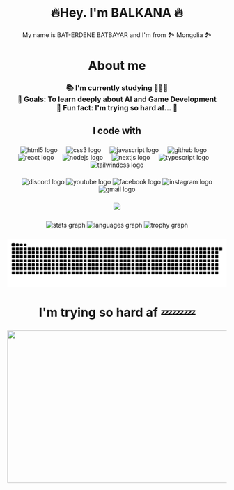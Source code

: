 <h1 align="center">🔥Hey. I'm BALKANA 🔥</h1>

###

<p align="center">My name is BAT-ERDENE  BATBAYAR and I'm from 🏞️ Mongolia 🏞️</p>

###

<h1 align="center">About me</h1>

###

<h3 align="center">📚 I'm currently studying 🧑🏻‍💻<br>🎯 Goals: To learn deeply about AI and Game Development <br>🎲 Fun fact: I'm trying so hard af... 🥱</h3>

###

<h2 align="center">I code with</h2>

###

<div align="center">
  <img src="https://cdn.jsdelivr.net/gh/devicons/devicon/icons/html5/html5-original.svg" height="40" alt="html5 logo"  />
  <img width="12" />
  <img src="https://cdn.jsdelivr.net/gh/devicons/devicon/icons/css3/css3-original.svg" height="40" alt="css3 logo"  />
  <img width="12" />
  <img src="https://cdn.jsdelivr.net/gh/devicons/devicon/icons/javascript/javascript-original.svg" height="40" alt="javascript logo"  />
  <img width="12" />
  <img src="https://cdn.jsdelivr.net/gh/devicons/devicon/icons/github/github-original.svg" height="40" alt="github logo"  />
  <img width="12" />
  <img src="https://cdn.jsdelivr.net/gh/devicons/devicon/icons/react/react-original.svg" height="40" alt="react logo"  />
  <img width="12" />
  <img src="https://cdn.jsdelivr.net/gh/devicons/devicon/icons/nodejs/nodejs-original.svg" height="40" alt="nodejs logo"  />
  <img width="12" />
  <img src="https://cdn.jsdelivr.net/gh/devicons/devicon/icons/nextjs/nextjs-original.svg" height="40" alt="nextjs logo"  />
  <img width="12" />
  <img src="https://cdn.jsdelivr.net/gh/devicons/devicon/icons/typescript/typescript-original.svg" height="40" alt="typescript logo"  />
  <img width="12" />
  <img src="https://cdn.jsdelivr.net/gh/devicons/devicon/icons/tailwindcss/tailwindcss-original-wordmark.svg" height="40" alt="tailwindcss logo"  />
</div>

###

<div align="center">
  <link href="https://discordapp.com/users/516267706706821135">
  <img src="https://raw.githubusercontent.com/maurodesouza/profile-readme-generator/master/src/assets/icons/social/discord/default.svg" width="52" height="40" alt="discord logo"/>
  </link>
  <img src="https://raw.githubusercontent.com/maurodesouza/profile-readme-generator/master/src/assets/icons/social/youtube/default.svg" width="52" height="40" alt="youtube logo" href="https://www.youtube.com/@balkanaoppa" />
  <img src="https://raw.githubusercontent.com/maurodesouza/profile-readme-generator/master/src/assets/icons/social/facebook/default.svg" width="52" height="40" alt="facebook logo"  />
  <img src="https://raw.githubusercontent.com/maurodesouza/profile-readme-generator/master/src/assets/icons/social/instagram/default.svg" width="52" height="40" alt="instagram logo"  />
  <img src="https://raw.githubusercontent.com/maurodesouza/profile-readme-generator/master/src/assets/icons/social/gmail/default.svg" width="52" height="40" alt="gmail logo"  />
</div>

###

<div align="center">
  <img src="https://profile-counter.glitch.me/BALKNAoppa/count.svg?"  />
</div>

###

<div align="center">
  <img src="https://github-readme-stats.vercel.app/api?username=BALKNAoppa&hide_title=true&hide_rank=false&show_icons=true&include_all_commits=false&count_private=false&disable_animations=false&theme=tokyonight&locale=en&hide_border=true&order=1" height="140" alt="stats graph"  />
  <img src="https://github-readme-stats.vercel.app/api/top-langs?username=BALKNAoppa&locale=en&hide_title=true&layout=compact&card_width=320&langs_count=10&theme=tokyonight&hide_border=true&order=2" height="140" alt="languages graph"  />
  <img src="https://github-profile-trophy.vercel.app?username=BALKNAoppa&theme=tokyonight&column=5&row=1&margin-w=8&margin-h=8&no-bg=false&no-frame=true&order=4" height="150" alt="trophy graph"  />
</div>

###

<img src="https://raw.githubusercontent.com/BALKNAoppa/BALKNAoppa/output/snake.svg" alt="Snake animation" />

###

<h1 align="center">I'm trying so hard af 💤💤💤</h1>

###

<div align="center">
  <img height="350" width="700" src="https://media4.giphy.com/media/v1.Y2lkPTc5MGI3NjExd2kxbTJjM2xhODh5cnd4bWs5NW00ZTZqcW92eWRndnhyanJzd2JjaCZlcD12MV9pbnRlcm5hbF9naWZfYnlfaWQmY3Q9Zw/3o7btNhMBytxAM6YBa/giphy.gif"  />
</div>
